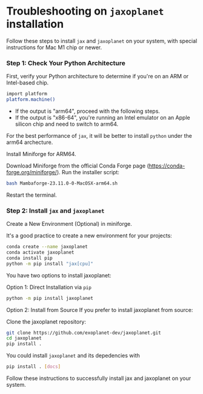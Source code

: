 # Troubleshooting on `jaxoplanet` installation

Follow these steps to install `jax` and `jaxoplanet` on your system, with special instructions for Mac M1 chip or newer.

### Step 1: Check Your Python Architecture

First, verify your Python architecture to determine if you're on an ARM or Intel-based chip.

```bash
import platform
platform.machine()
```

- If the output is "arm64", proceed with the following steps.
- If the output is "x86-64", you're running an Intel emulator on an Apple silicon chip and need to switch to arm64.

For the best performance of `jax`, it will be better to install `python` under the arm64 archecture.

Install Miniforge for ARM64.

Download Miniforge from the official Conda Forge page (https://conda-forge.org/miniforge/).
Run the installer script:
```bash
bash Mambaforge-23.11.0-0-MacOSX-arm64.sh
```

Restart the terminal.

### Step 2: Install `jax` and `jaxoplanet`

Create a New Environment (Optional) in miniforge.

It's a good practice to create a new environment for your projects:

```bash
conda create --name jaxoplanet
conda activate jaxoplanet
conda install pip
python -m pip install "jax[cpu]"
 ```

You have two options to install jaxoplanet:

Option 1: Direct Installation via `pip`

```bash
python -m pip install jaxoplanet
```

Option 2: Install from Source
If you prefer to install jaxoplanet from source:

Clone the jaxoplanet repository:
```bash
git clone https://github.com/exoplanet-dev/jaxoplanet.git
cd jaxoplanet
pip install .
```

You could install `jaxoplanet` and its depedencies with
```bash
pip install . [docs]
```

Follow these instructions to successfully install jax and jaxoplanet on your system.
